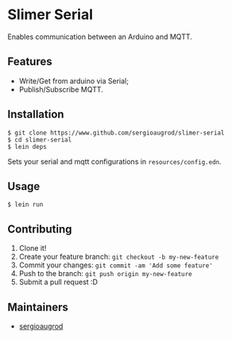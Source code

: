 # Slimer Serial

Enables communication between an Arduino and MQTT.

## Features

* Write/Get from arduino via Serial;
* Publish/Subscribe MQTT.

## Installation

```console
$ git clone https://www.github.com/sergioaugrod/slimer-serial
$ cd slimer-serial
$ lein deps
```

Sets your serial and mqtt configurations in `resources/config.edn`.

## Usage

```console
$ lein run
```

## Contributing

1. Clone it!
2. Create your feature branch: `git checkout -b my-new-feature`
3. Commit your changes: `git commit -am 'Add some feature'`
4. Push to the branch: `git push origin my-new-feature`
5. Submit a pull request :D

## Maintainers

* [sergioaugrod](https://github.com/sergioaugrod/)
